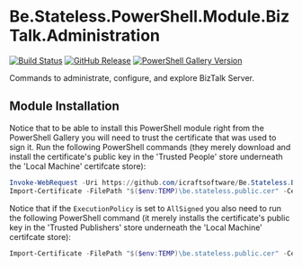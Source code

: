 # Be.Stateless.PowerShell.Module.BizTalk.Administration

[![Build Status](https://dev.azure.com/icraftsoftware/be.stateless/_apis/build/status/Be.Stateless.PowerShell.Module.BizTalk.Administration%20Manual%20Release?branchName=master)](https://dev.azure.com/icraftsoftware/be.stateless/_build/latest?definitionId=28&branchName=master)
[![GitHub Release](https://img.shields.io/github/v/release/icraftsoftware/Be.Stateless.PowerShell.Module.BizTalk.Administration)](https://github.com/icraftsoftware/Be.Stateless.PowerShell.Module.BizTalk.Administration/releases/latest)
[![PowerShell Gallery Version](https://img.shields.io/powershellgallery/v/BizTalk.Administration.svg?style=flat)](https://www.powershellgallery.com/packages/BizTalk.Administration/)

Commands to administrate, configure, and explore BizTalk Server.

## Module Installation

Notice that to be able to install this PowerShell module right from the PowerShell Gallery you will need to trust the certificate that was used to sign it. Run the following PowerShell commands (they merely download and install the certificate's public key in the 'Trusted People' store underneath the 'Local Machine' certifcate store):

```PowerShell
Invoke-WebRequest -Uri https://github.com/icraftsoftware/Be.Stateless.Build.Scripts/raw/master/be.stateless.public.cer -OutFile "$($env:TEMP)\be.stateless.public.cer"
Import-Certificate -FilePath "$($env:TEMP)\be.stateless.public.cer" -CertStoreLocation Cert:\LocalMachine\TrustedPeople\
```

Notice that if the `ExecutionPolicy` is set to `AllSigned` you also need to run the following PowerShell command (it merely installs the certificate's public key in the 'Trusted Publishers' store underneath the 'Local Machine' certifcate store):

```PowerShell
Import-Certificate -FilePath "$($env:TEMP)\be.stateless.public.cer" -CertStoreLocation Cert:\LocalMachine\TrustedPublisher\
```
